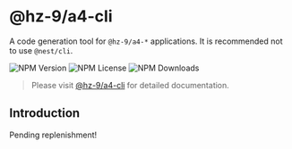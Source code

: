 # @hz-9/a4-cli

A code generation tool for `@hz-9/a4-*` applications. It is recommended not to use `@nest/cli`.

![NPM Version][npm-version-url] ![NPM License][npm-license-url] ![NPM Downloads][npm-downloads-url]

[npm-version-url]: https://img.shields.io/npm/v/@hz-9/a4-cli
[npm-license-url]: https://img.shields.io/npm/l/@hz-9/a4-cli
[npm-downloads-url]: https://img.shields.io/npm/d18m/@hz-9/a4-cli

> Please visit [@hz-9/a4-cli](https://hz-9.github.io/a4/guide/a4-cli) for detailed documentation.

## Introduction

Pending replenishment!
<!-- TODO -->
